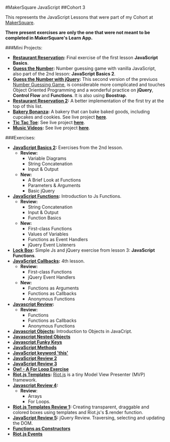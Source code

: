 #MakerSquare JavaScript
##Cohort 3

This represents the JavaScript Lessons that were part of my Cohort at [MakerSquare](http://www.makersquare.com/). 

**There present exercises are only the one that were not meant to be completed in MakerSquare's Learn App.**

###Mini Projects:

- **[Restaurant Reservation](https://github.com/drjorgepolanco/mks/blob/master/immersive/javascript/restaurant_reservation.html):** Final exercise of the first lesson **JavaScript Basics**.
- **[Guess the Number](https://github.com/drjorgepolanco/mks/blob/master/immersive/javascript/guess-the-number.html):** Number guessing game with vanilla JavaScript, also part of the 2nd lesson: **JavaScript Basics 2**.
- **[Guess the Number with jQuery](https://github.com/drjorgepolanco/mks/blob/master/immersive/javascript/guess-the-number-jquery.html):** This second version of the previuos [Number Guessing Game](https://github.com/drjorgepolanco/mks/blob/master/immersive/javascript/guess-the-number.html), is considerable more complicated and touches Object Oriented Programming and a wonderful practice on **jQuery**, **Control Flow** and **Functions**. It is also using **Boostrap**.
- **[Restaurant Reservation 2](https://github.com/drjorgepolanco/mks/blob/master/immersive/javascript/restaurant_reservation_2.html):** A better implementation of the first try at the top of this list.
- **[Bakery Bonanza](https://github.com/drjorgepolanco/mks/tree/master/immersive/javascript/bakery):** A bakery that can bake baked goods, including cupcakes and cookies. See live project **[here](http://drjorgepolanco.com/js_apps/bakery/bakery.html)**.
- **[Tic Tac Toe](https://github.com/drjorgepolanco/tic-tac-toe)**: See live project **[here](http://drjorgepolanco.com/js_apps/tic-tac-toe/index.html)**.
- **[Music Videos](https://github.com/drjorgepolanco/mks/tree/master/immersive/javascript/riot_js/music-videos):** See live project **[here](http://drjorgepolanco.com/js_apps/music-videos/index.html)**.


###Exercises:

- **[JavaScript Basics 2](https://github.com/drjorgepolanco/mks/blob/master/immersive/javascript/javascript_basics_2.html):** Exercises from the 2nd lesson.
  - **Review:**
    - Variable Diagrams
    - String Concatenation
    - Input & Output
  - **New:**
    - A Brief Look at Functions
    - Parameters & Arguments
    - Basic jQuery   
- **[JavaScript Functions](https://github.com/drjorgepolanco/mks/blob/master/immersive/javascript/functions.html):** Introduction to Js Functions.
  - **Review:**
    - String Concatenation
    - Input & Output
    - Function Basics
  - **New:**
    - First-class Functions
    - Values of Variables
    - Functions as Event Handlers
    - jQuery Event Listeners     
- **[Lock Box](https://github.com/drjorgepolanco/mks/blob/master/immersive/javascript/lockbox.html):** Simple Js and jQuery exercise from lesson 3: **JavaScript Functions**.
- **[JavaScript Callbacks](https://github.com/drjorgepolanco/mks/blob/master/immersive/javascript/callbacks.html):** 4th lesson.
  - **Review:**
    - First-class Functions
    - jQuery Event Handlers
  - **New:** 
    - Functions as Arguments
    - Functions as Callbacks
    - Anonymous Functions
- **[Javascript Review](https://github.com/drjorgepolanco/mks/blob/master/immersive/javascript/js_review.html):**
  - **Review:**
    - Functions
    - Functions as Callbacks
    - Anonymous Functions
- **[Javascript Objects](https://github.com/drjorgepolanco/mks/blob/master/immersive/javascript/js_objects.html):** Introduction to Objects in JavaCript.
- **[Javascript Nested Objects](https://github.com/drjorgepolanco/mks/blob/master/immersive/javascript/js_nested_objects.html)**
- **[Javascript Funky Keys](https://github.com/drjorgepolanco/mks/blob/master/immersive/javascript/js_funky_keys.html)**
- **[JavaScript Methods](https://github.com/drjorgepolanco/mks/blob/master/immersive/javascript/js_methods.html)**
- **[JavaScript keyword 'this'](https://github.com/drjorgepolanco/mks/blob/master/immersive/javascript/js_this.html)**
- **[JavaScript Review 2](https://github.com/drjorgepolanco/mks/blob/master/immersive/javascript/js_review_2.html)**
- **[JavaScript Review 3](https://github.com/drjorgepolanco/mks/blob/master/immersive/javascript/js_review_3.html)**
- **[Ow! - A For Loop Exercise](https://github.com/drjorgepolanco/mks/blob/master/immersive/javascript/ow.html)**
- **[Riot.js Templates](https://github.com/drjorgepolanco/mks/tree/master/immersive/javascript/riot_js):** [Riot.js](https://github.com/muut/riotjs) is a tiny Model View Presenter (MVP) framework.
- **[Javascript Review 4](https://github.com/drjorgepolanco/mks/blob/master/immersive/javascript/js_review_4.html):** 
  - **Review**:
    - Arrays
    - For Loops.
- **[Riot.js Templates Review 1](https://github.com/drjorgepolanco/mks/tree/master/immersive/javascript/riot_js/riot-review-1):** Creating transparent, draggable and colored boxes using templates and Riot.js's $.render function.
- **[JavaScript Review 5](https://github.com/drjorgepolanco/mks/blob/master/immersive/javascript/js_review_5.html):** jQuery Review. Traversing, selecting and updating the DOM.
- **[Functions as Constructors](https://github.com/drjorgepolanco/mks/blob/master/immersive/javascript/functions_as_constructors.html)**
- **[Riot.js Events](https://github.com/drjorgepolanco/mks/tree/master/immersive/javascript/riot_js/riot-events)**
     

